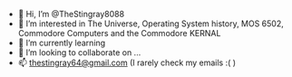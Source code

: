 - 👋 Hi, I’m @TheStingray8088
- 👀 I’m interested in The Universe, Operating System history, MOS 6502, Commodore Computers and the Commodore KERNAL
- 🌱 I’m currently learning 
- 💞️ I’m looking to collaborate on ...
- 📫 thestingray64@gmail.com (I rarely check my emails :( )

<!---
TheStingray8088/TheStingray8088 is a ✨ special ✨ repository because its `README.md` (this file) appears on your GitHub profile.
You can click the Preview link to take a look at your changes.
--->
